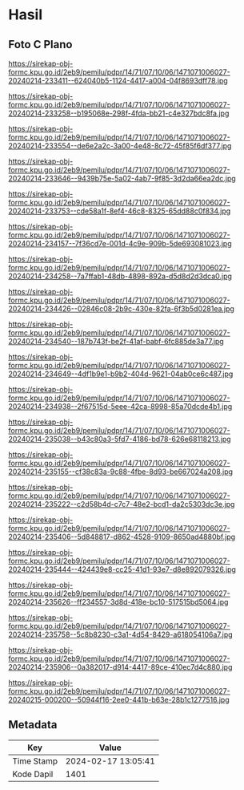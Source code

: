 # Hasil

## Foto C Plano

https://sirekap-obj-formc.kpu.go.id/2eb9/pemilu/pdpr/14/71/07/10/06/1471071006027-20240214-233411--624040b5-1124-4417-a004-04f8693dff78.jpg

https://sirekap-obj-formc.kpu.go.id/2eb9/pemilu/pdpr/14/71/07/10/06/1471071006027-20240214-233258--b195068e-298f-4fda-bb21-c4e327bdc8fa.jpg

https://sirekap-obj-formc.kpu.go.id/2eb9/pemilu/pdpr/14/71/07/10/06/1471071006027-20240214-233554--de6e2a2c-3a00-4e48-8c72-45f85f6df377.jpg

https://sirekap-obj-formc.kpu.go.id/2eb9/pemilu/pdpr/14/71/07/10/06/1471071006027-20240214-233646--9439b75e-5a02-4ab7-9f85-3d2da66ea2dc.jpg

https://sirekap-obj-formc.kpu.go.id/2eb9/pemilu/pdpr/14/71/07/10/06/1471071006027-20240214-233753--cde58a1f-8ef4-46c8-8325-65dd88c0f834.jpg

https://sirekap-obj-formc.kpu.go.id/2eb9/pemilu/pdpr/14/71/07/10/06/1471071006027-20240214-234157--7f36cd7e-001d-4c9e-909b-5de693081023.jpg

https://sirekap-obj-formc.kpu.go.id/2eb9/pemilu/pdpr/14/71/07/10/06/1471071006027-20240214-234258--7a7ffab1-48db-4898-892a-d5d8d2d3dca0.jpg

https://sirekap-obj-formc.kpu.go.id/2eb9/pemilu/pdpr/14/71/07/10/06/1471071006027-20240214-234426--02846c08-2b9c-430e-82fa-6f3b5d0281ea.jpg

https://sirekap-obj-formc.kpu.go.id/2eb9/pemilu/pdpr/14/71/07/10/06/1471071006027-20240214-234540--187b743f-be2f-41af-babf-6fc885de3a77.jpg

https://sirekap-obj-formc.kpu.go.id/2eb9/pemilu/pdpr/14/71/07/10/06/1471071006027-20240214-234649--4df1b9e1-b9b2-404d-9621-04ab0ce6c487.jpg

https://sirekap-obj-formc.kpu.go.id/2eb9/pemilu/pdpr/14/71/07/10/06/1471071006027-20240214-234938--2f67515d-5eee-42ca-8998-85a70dcde4b1.jpg

https://sirekap-obj-formc.kpu.go.id/2eb9/pemilu/pdpr/14/71/07/10/06/1471071006027-20240214-235038--b43c80a3-5fd7-4186-bd78-626e68118213.jpg

https://sirekap-obj-formc.kpu.go.id/2eb9/pemilu/pdpr/14/71/07/10/06/1471071006027-20240214-235155--cf38c83a-9c88-4fbe-8d93-be667024a208.jpg

https://sirekap-obj-formc.kpu.go.id/2eb9/pemilu/pdpr/14/71/07/10/06/1471071006027-20240214-235222--c2d58b4d-c7c7-48e2-bcd1-da2c5303dc3e.jpg

https://sirekap-obj-formc.kpu.go.id/2eb9/pemilu/pdpr/14/71/07/10/06/1471071006027-20240214-235406--5d848817-d862-4528-9109-8650ad4880bf.jpg

https://sirekap-obj-formc.kpu.go.id/2eb9/pemilu/pdpr/14/71/07/10/06/1471071006027-20240214-235444--424439e8-cc25-41d1-93e7-d8e892079326.jpg

https://sirekap-obj-formc.kpu.go.id/2eb9/pemilu/pdpr/14/71/07/10/06/1471071006027-20240214-235626--ff234557-3d8d-418e-bc10-517515bd5064.jpg

https://sirekap-obj-formc.kpu.go.id/2eb9/pemilu/pdpr/14/71/07/10/06/1471071006027-20240214-235758--5c8b8230-c3a1-4d54-8429-a618054106a7.jpg

https://sirekap-obj-formc.kpu.go.id/2eb9/pemilu/pdpr/14/71/07/10/06/1471071006027-20240214-235906--0a382017-d914-4417-89ce-410ec7d4c880.jpg

https://sirekap-obj-formc.kpu.go.id/2eb9/pemilu/pdpr/14/71/07/10/06/1471071006027-20240215-000200--50944f16-2ee0-441b-b63e-28b1c1277516.jpg


## Metadata

| Key        | Value               |
| ---------- | ------------------- |
| Time Stamp | 2024-02-17 13:05:41 |
| Kode Dapil | 1401                |



